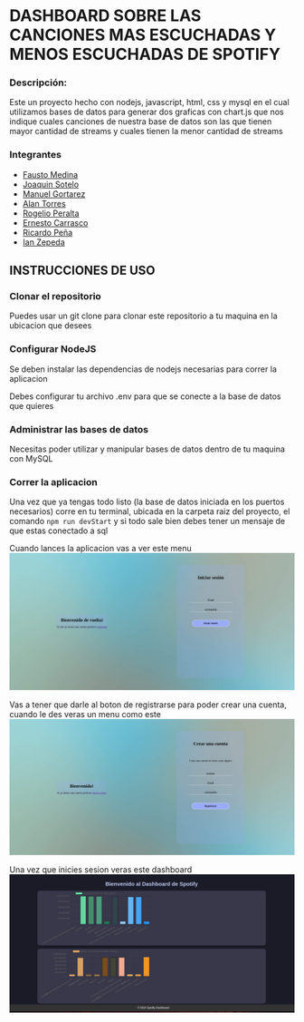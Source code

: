 # DASHBOARD SOBRE LAS CANCIONES MAS ESCUCHADAS Y MENOS ESCUCHADAS DE SPOTIFY
 
###  Descripción:
Este un proyecto hecho con nodejs, javascript, html, css y mysql en el cual utilizamos bases de datos para generar dos graficas con chart.js que nos indique cuales canciones de nuestra base de datos son las que tienen mayor cantidad de streams y cuales tienen la menor cantidad de streams

###  Integrantes

 - [Fausto Medina](https://github.com/Harico04)
 - [Joaquin Sotelo](https://github.com/JoaquinSotel0) 
 - [Manuel Gortarez](https://github.com/Mgb64) 
 - [Alan Torres](https://github.com/TumbadoBoy0604) 
 - [Rogelio Peralta](https://github.com/rgperalta04) 
 - [Ernesto Carrasco](https://github.com/jesuscarra) 
 - [Ricardo Peña](https://github.com/RemilZarza)
 - [Ian Zepeda](https://github.com/I4NzG)

## INSTRUCCIONES DE USO

### Clonar el repositorio
Puedes usar un git clone para clonar este repositorio a tu maquina en la ubicacion que desees

### Configurar NodeJS
Se deben instalar las dependencias de nodejs necesarias para correr la aplicacion

Debes configurar tu archivo .env para que se conecte a la base de datos que quieres


### Administrar las bases de datos
Necesitas poder utilizar y manipular bases de datos dentro de tu maquina con MySQL

### Correr la aplicacion
Una vez que ya tengas todo listo (la base de datos iniciada en los puertos necesarios) corre en tu terminal, ubicada en la carpeta raiz del proyecto, el comando `npm run devStart` y si todo sale bien debes tener un mensaje de que estas conectado a sql

Cuando lances la aplicacion vas a ver este menu ![Login](/images/login.jpeg)

Vas a tener que darle al boton de registrarse para poder crear una cuenta, cuando le des veras un menu como este ![Register](/images/register.jpeg)

Una vez que inicies sesion veras este dashboard ![Dashboard de spotify](/images/dashboard.jpeg)

